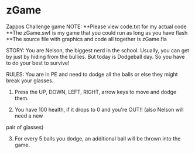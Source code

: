 # zGame
Zappos Challenge game
NOTE:
**Please view code.txt for my actual code
**The zGame.swf is my game that you could run as long as you have flash
**The source file with graphics and code all together is zGame.fla


STORY: You are Nelson, the biggest nerd in the school. Usually, you can get by
just by hiding from the bullies. But today is Dodgeball day. So you have to 
do your best to survive!


RULES:
You are in PE and need to dodge all the balls or else they might break your glasses.

1. Press the UP, DOWN, LEFT, RIGHT, arrow keys to move and dodge them.

2. You have 100 health, if it drops to 0 and you're OUT!! (also Nelson will need a new 

pair of glasses)

3. For every 5 balls you dodge, an additional ball will be thrown into the game.
